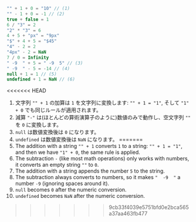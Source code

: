 
```js no-beautify
"" + 1 + 0 = "10" // (1)
"" - 1 + 0 = -1 // (2)
true + false = 1
6 / "3" = 2
"2" * "3" = 6
4 + 5 + "px" = "9px"
"$" + 4 + 5 = "$45"
"4" - 2 = 2
"4px" - 2 = NaN
7 / 0 = Infinity
" -9  " + 5 = " -9  5" // (3)
" -9  " - 5 = -14 // (4)
null + 1 = 1 // (5)
undefined + 1 = NaN // (6)
```

<<<<<<< HEAD
1. 文字列 `"" + 1` の加算は `1` を文字列に変換します: `"" + 1 = "1"`, そして `"1" + 0` でも同じルールが適用されます。
2. 減算 `"-"` は(ほとんどの算術演算子のように)数値のみで動作し、空文字列 `""` を `0` に変換します。
3. `null` は数値変換後は `0` になります。
4. `undefined` は数値変換後は `NaN` になります。
=======
1. The addition with a string `"" + 1` converts `1` to a string: `"" + 1 = "1"`, and then we have `"1" + 0`, the same rule is applied.
2. The subtraction `-` (like most math operations) only works with numbers, it converts an empty string `""` to `0`.
3. The addition with a string appends the number `5` to the string.
4. The subtraction always converts to numbers, so it makes `"  -9  "` a number `-9` (ignoring spaces around it).
5. `null` becomes `0` after the numeric conversion.
6. `undefined` becomes `NaN` after the numeric conversion.
>>>>>>> 9cb33f4039e5751bfd0e2bca565a37aa463fb477
